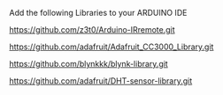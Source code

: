 Add the following Libraries to your ARDUINO IDE

https://github.com/z3t0/Arduino-IRremote.git

https://github.com/adafruit/Adafruit_CC3000_Library.git

https://github.com/blynkkk/blynk-library.git

https://github.com/adafruit/DHT-sensor-library.git